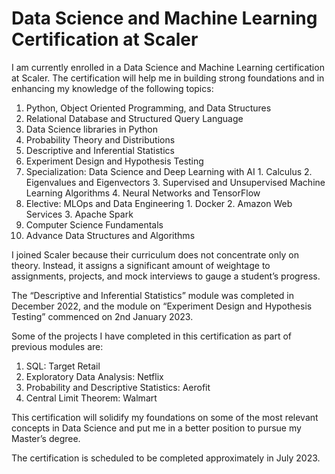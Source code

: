 # Data Science and Machine Learning Certification at Scaler

I am currently enrolled in a Data Science and Machine Learning certification at Scaler. The certification will help me in building strong foundations and in enhancing my knowledge of the following topics:

  1. Python, Object Oriented Programming, and Data Structures
  2. Relational Database and Structured Query Language
  3. Data Science libraries in Python
  4. Probability Theory and Distributions
  5. Descriptive and Inferential Statistics
  6. Experiment Design and Hypothesis Testing
  7. Specialization: Data Science and Deep Learning with AI
    1. Calculus
    2. Eigenvalues and Eigenvectors
    3. Supervised and Unsupervised Machine Learning Algorithms
    4. Neural Networks and TensorFlow
  8. Elective: MLOps and Data Engineering
    1. Docker
    2. Amazon Web Services
    3. Apache Spark
  9. Computer Science Fundamentals
  10. Advance Data Structures and Algorithms

I joined Scaler because their curriculum does not concentrate only on theory. Instead, it assigns a significant amount of weightage to assignments, projects, and mock interviews to gauge a student’s progress.

The “Descriptive and Inferential Statistics” module was completed in December 2022, and the module on “Experiment Design and Hypothesis Testing” commenced on 2nd January 2023.

Some of the projects I have completed in this certification as part of previous modules are:
  
  1. SQL: Target Retail
  2. Exploratory Data Analysis: Netflix
  3. Probability and Descriptive Statistics: Aerofit
  4. Central Limit Theorem: Walmart

This certification will solidify my foundations on some of the most relevant concepts in Data Science and put me in a better position to pursue my Master’s degree.

The certification is scheduled to be completed approximately in July 2023.
